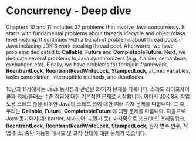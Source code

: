 # Concurrency - Deep dive

Chapters 10 and 11 includes 27 problems that involve Java concurrency. It starts with fundamental problems about threads lifecycle and object/class level locking. It continues with a bunch of problems about thread pools in Java including JDK 8 work-stealing thread pool. Afterwards, we have problems dedicated to **Callable**, **Future** and **CompletableFuture**. Next, we dedicate several problems to Java synchronizers (e.g., barrier, semaphore, exchanger, etc). Finally, we have problems for fork/join framework, **ReentrantLock**, **ReentrantReadWriteLock**, **StampedLock**, atomic variables, tasks cancellation, interruptible methods, and deadlocks.

10장과 11장에서는 Java 동시성과 관련된 27가지 문제를 다룹니다. 스레드 라이프사이클과 객체/클래스 수준 잠금에 대한 기본적인 문제로 시작합니다. 이어서 JDK 8의 작업 도용 스레드 풀을 비롯한 Java의 스레드 풀에 대한 여러 가지 문제를 다룹니다. 그 후, 우리는 **Callable**, **Future**, **CompletableFuture**에 대한 문제를 다룹니다. 다음으로 Java 동기화기(예: barrier, 세마포어, 교환기 등). 마지막으로 포크/조인 프레임워크, **ReentrantLock**, **ReentrantReadWriteLock**, **StampedLock**, 원자 변수 변수, 작업 취소, 중단 가능한 메서드 및 교착 상태에 대한 문제가 있습니다.

